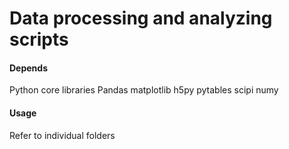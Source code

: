 # Data processing and analyzing scripts 

#### Depends 

Python core libraries
Pandas
matplotlib
h5py
pytables
scipi
numy

#### Usage

Refer to individual folders
